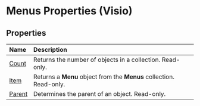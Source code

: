 
# Menus Properties (Visio)

## Properties



|**Name**|**Description**|
|:-----|:-----|
|[Count](e32d4bfc-a8b9-d646-f4d8-5565b60f180c.md)|Returns the number of objects in a collection. Read-only.|
|[Item](6b09568f-4ae0-1818-b484-456749fe3676.md)|Returns a  **Menu** object from the **Menus** collection. Read-only.|
|[Parent](1dffd96d-d53c-874d-405b-c8f9de9ae459.md)|Determines the parent of an object. Read-only.|
